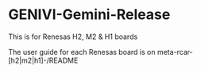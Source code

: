 GENIVI-Gemini-Release
=====================

This is for Renesas H2, M2 &amp; H1 boards  

The user guide for each Renesas board is on meta-rcar-[h2|m2|h1]-<board name>/README  
